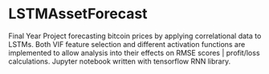 # LSTMAssetForecast
Final Year Project forecasting bitcoin prices by applying correlational data to LSTMs. Both VIF feature selection and different activation functions are implemented to allow analysis into their effects on RMSE scores | profit/loss calculations. Jupyter notebook written with tensorflow RNN library.
